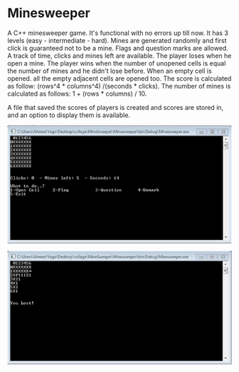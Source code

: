 # Minesweeper
A C++ minesweeper game.
It's functional with no errors up till now.
It has 3 levels (easy - intermediate - hard).
Mines are generated randomly and first click is guaranteed not to be a mine.
Flags and question marks are allowed.
A track of time, clicks and mines left are available.
The player loses when he open a mine.
The player wins when the number of unopened cells is equal the number of mines and he didn't lose before.
When an empty cell is opened. all the empty adjacent cells are opened too.
The score is calculated as follow: (rows^4 * columns^4)  /(seconds * clicks).
The number of mines is calculated as follows: 1 + (rows * columns) / 10.

A file that saved the scores of players is created and scores are stored in, and an option to display them is available.

![Screenshot1](https://github.com/ahmedhammad97/Minesweeper/blob/master/MS1.JPG)

![Screenshot2](https://github.com/ahmedhammad97/Minesweeper/blob/master/MS2.JPG)
